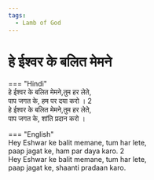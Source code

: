 ```yaml
---    
tags:    
  - Lamb of God    
---    
```

# हे ईश्वर के बलित मेमने    
  
=== "Hindi"    
    हे ईश्वर के बलित मेमने,तुम हर लेते,   
    पाप जगत के, हम पर दया करो । 2    
    हे ईश्वर के बलित मेमने,तुम हर लेते,   
    पाप जगत के, शांति प्रदान करो ।    
  
=== "English"    
    Hey Eshwar ke balit memane, tum har lete,    
    paap jagat ke, ham par daya karo. 2    
    Hey Eshwar ke balit memane, tum har lete,    
    paap jagat ke, shaanti pradaan karo.    